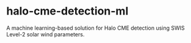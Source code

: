 # halo-cme-detection-ml
A machine learning-based solution for Halo CME detection using SWIS Level-2 solar wind parameters.
